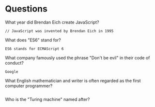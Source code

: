 # Questions

What year did Brendan Eich create JavaScript?

```
// JavaScript was invented by Brendan Eich in 1995
```

What does "ES6" stand for?

```
ES6 stands for ECMAScript 6
```

What company famously used the phrase "Don't be evil" in their code of conduct?

```
Google
```

What English mathematician and writer is often regarded as the first computer programmer?

```

```

Who is the "Turing machine" named after?

```

```
